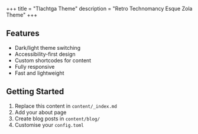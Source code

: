 +++
title = "Tlachtga Theme"
description = "Retro Technomancy Esque Zola Theme"
+++

## Features

- Dark/light theme switching
- Accessibility-first design  
- Custom shortcodes for content
- Fully responsive
- Fast and lightweight

## Getting Started

1. Replace this content in `content/_index.md`
2. Add your about page
3. Create blog posts in `content/blog/`
4. Customise your `config.toml`

